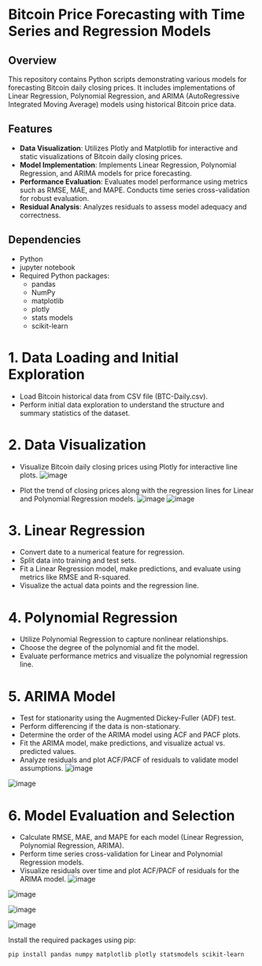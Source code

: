 # Bitcoin Price Forecasting with Time Series and Regression Models

## Overview
This repository contains Python scripts demonstrating various models for forecasting Bitcoin daily closing prices. It includes implementations of Linear Regression, Polynomial Regression, and ARIMA (AutoRegressive Integrated Moving Average) models using historical Bitcoin price data.

## Features
- **Data Visualization**: Utilizes Plotly and Matplotlib for interactive and static visualizations of Bitcoin daily closing prices.
- **Model Implementation**: Implements Linear Regression, Polynomial Regression, and ARIMA models for price forecasting.
- **Performance Evaluation**: Evaluates model performance using metrics such as RMSE, MAE, and MAPE. Conducts time series cross-validation for robust evaluation.
- **Residual Analysis**: Analyzes residuals to assess model adequacy and correctness.

## Dependencies
- Python 
- jupyter notebook
- Required Python packages:
  - pandas
  - NumPy
  - matplotlib
  - plotly
  - stats models
  - scikit-learn

# 1. Data Loading and Initial Exploration
- Load Bitcoin historical data from CSV file (BTC-Daily.csv).
- Perform initial data exploration to understand the structure and summary statistics of the dataset.

# 2. Data Visualization
- Visualize Bitcoin daily closing prices using Plotly for interactive line plots.
    ![image](https://github.com/areeba0/Bitcoin-Price-Forecasting-with-Linear-Regression-Polynomial-Regression-and-ARIMA/assets/136759791/9b5a191e-0eca-4f52-af9b-a064b748c70d)
  
- Plot the trend of closing prices along with the regression lines for Linear and Polynomial Regression models.
  ![image](https://github.com/areeba0/Bitcoin-Price-Forecasting-with-Linear-Regression-Polynomial-Regression-and-ARIMA/assets/136759791/428a1a19-e2e5-4202-8d6e-842c4ed9bf18)   ![image](https://github.com/areeba0/Bitcoin-Price-Forecasting-with-Linear-Regression-Polynomial-Regression-and-ARIMA/assets/136759791/7e0a7500-1e88-4b01-b76e-7c24dee2d451)

  
# 3. Linear Regression
- Convert date to a numerical feature for regression.
- Split data into training and test sets.
- Fit a Linear Regression model, make predictions, and evaluate using metrics like RMSE and R-squared.
- Visualize the actual data points and the regression line.
  
# 4. Polynomial Regression
- Utilize Polynomial Regression to capture nonlinear relationships.
- Choose the degree of the polynomial and fit the model.
- Evaluate performance metrics and visualize the polynomial regression line.

# 5. ARIMA Model
- Test for stationarity using the Augmented Dickey-Fuller (ADF) test.
- Perform differencing if the data is non-stationary.
- Determine the order of the ARIMA model using ACF and PACF plots.
- Fit the ARIMA model, make predictions, and visualize actual vs. predicted values.
- Analyze residuals and plot ACF/PACF of residuals to validate model assumptions.
![image](https://github.com/areeba0/Bitcoin-Price-Forecasting-with-Linear-Regression-Polynomial-Regression-and-ARIMA/assets/136759791/5a9bf039-f644-4409-b02e-8bf572a6e7bb)

![image](https://github.com/areeba0/Bitcoin-Price-Forecasting-with-Linear-Regression-Polynomial-Regression-and-ARIMA/assets/136759791/bd23a77e-ad66-4b30-9f85-d77976c415dd)


  
# 6. Model Evaluation and Selection
- Calculate RMSE, MAE, and MAPE for each model (Linear Regression, Polynomial Regression, ARIMA).
- Perform time series cross-validation for Linear and Polynomial Regression models.
- Visualize residuals over time and plot ACF/PACF of residuals for the ARIMA model.
![image](https://github.com/areeba0/Bitcoin-Price-Forecasting-with-Linear-Regression-Polynomial-Regression-and-ARIMA/assets/136759791/bbb610e6-6af4-4be0-9736-a49a739c8281)

![image](https://github.com/areeba0/Bitcoin-Price-Forecasting-with-Linear-Regression-Polynomial-Regression-and-ARIMA/assets/136759791/1edad264-26d6-4647-a4c1-18aa807c2251)

![image](https://github.com/areeba0/Bitcoin-Price-Forecasting-with-Linear-Regression-Polynomial-Regression-and-ARIMA/assets/136759791/f5cd55d4-6467-4ad6-88da-0977fed3ae29)

![image](https://github.com/areeba0/Bitcoin-Price-Forecasting-with-Linear-Regression-Polynomial-Regression-and-ARIMA/assets/136759791/cff25d64-1bfb-4824-9424-2ab37b74a699)


Install the required packages using pip:
```bash
pip install pandas numpy matplotlib plotly statsmodels scikit-learn

